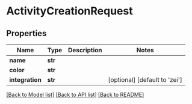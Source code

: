 # ActivityCreationRequest

## Properties
Name | Type | Description | Notes
------------ | ------------- | ------------- | -------------
**name** | **str** |  | 
**color** | **str** |  | 
**integration** | **str** |  | [optional] [default to 'zei']

[[Back to Model list]](../README.md#documentation-for-models) [[Back to API list]](../README.md#documentation-for-api-endpoints) [[Back to README]](../README.md)


